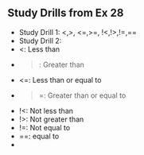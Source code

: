 ## Study Drills from Ex 28

* Study Drill 1: <,>, <=,>=, !<,!>,!=,==
* Study Drill 2:
 * <: Less than
 * >: Greater than
 * <=: Less than or equal to
 * >=: Greater than or equal to
 * !<: Not less than
 * !>: Not greater than
 * !=: Not equal to
 * ==: equal to
 * 
